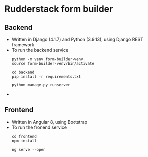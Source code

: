 # Rudderstack form builder

## Backend
- Written in Django (4.1.7) and Python (3.9.13), using Django REST framework
- To run the backend service
  ```
  python -m venv form-builder-venv
  source form-builder-venv/bin/activate

  cd backend
  pip install -r requirements.txt

  python manage.py runserver
  ```
-

## Frontend
- Written in Angular 8, using Bootstrap
- To run the fronend service
  ```
  cd frontend
  npm install

  ng serve --open
  ```

